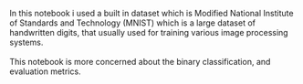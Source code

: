 In this notebook i used a built in dataset which is Modified National Institute of Standards and Technology (MNIST) which is a large dataset of handwritten digits, that usually used for training various image processing systems.<br><br>
This notebook is more concerned about the binary classification, and evaluation metrics.
